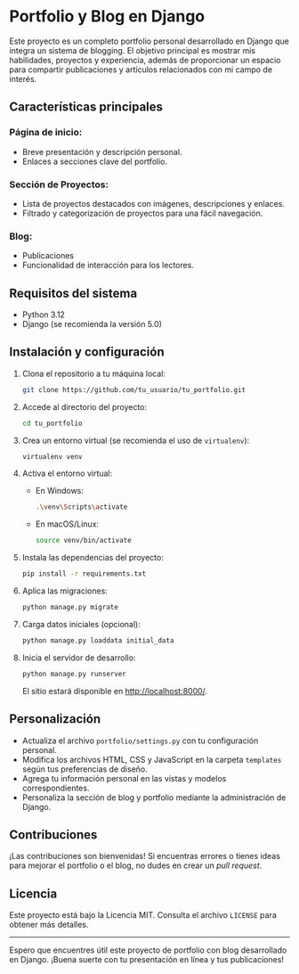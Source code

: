 # Portfolio y Blog en Django

Este proyecto es un completo portfolio personal desarrollado en Django que integra un sistema de blogging. El objetivo principal es mostrar mis habilidades, proyectos y experiencia, además de proporcionar un espacio para compartir publicaciones y artículos relacionados con mi campo de interés.

## Características principales

### Página de inicio:

- Breve presentación y descripción personal.
- Enlaces a secciones clave del portfolio.

### Sección de Proyectos:

- Lista de proyectos destacados con imágenes, descripciones y enlaces.
- Filtrado y categorización de proyectos para una fácil navegación.


### Blog:

- Publicaciones
- Funcionalidad de interacción para los lectores.


## Requisitos del sistema

- Python 3.12
- Django (se recomienda la versión 5.0)

## Instalación y configuración

1. Clona el repositorio a tu máquina local:

   ```bash
   git clone https://github.com/tu_usuario/tu_portfolio.git
   ```

2. Accede al directorio del proyecto:

   ```bash
   cd tu_portfolio
   ```

3. Crea un entorno virtual (se recomienda el uso de `virtualenv`):

   ```bash
   virtualenv venv
   ```

4. Activa el entorno virtual:

   - En Windows:

     ```bash
     .\venv\Scripts\activate
     ```

   - En macOS/Linux:

     ```bash
     source venv/bin/activate
     ```

5. Instala las dependencias del proyecto:

   ```bash
   pip install -r requirements.txt
   ```

6. Aplica las migraciones:

   ```bash
   python manage.py migrate
   ```

7. Carga datos iniciales (opcional):

   ```bash
   python manage.py loaddata initial_data
   ```

8. Inicia el servidor de desarrollo:

   ```bash
   python manage.py runserver
   ```

   El sitio estará disponible en [http://localhost:8000/](http://localhost:8000/).

## Personalización

- Actualiza el archivo `portfolio/settings.py` con tu configuración personal.
- Modifica los archivos HTML, CSS y JavaScript en la carpeta `templates` según tus preferencias de diseño.
- Agrega tu información personal en las vistas y modelos correspondientes.
- Personaliza la sección de blog y portfolio mediante la administración de Django.

## Contribuciones

¡Las contribuciones son bienvenidas! Si encuentras errores o tienes ideas para mejorar el portfolio o el blog, no dudes en crear un _pull request_.

## Licencia

Este proyecto está bajo la Licencia MIT. Consulta el archivo `LICENSE` para obtener más detalles.

---

Espero que encuentres útil este proyecto de portfolio con blog desarrollado en Django. ¡Buena suerte con tu presentación en línea y tus publicaciones!
